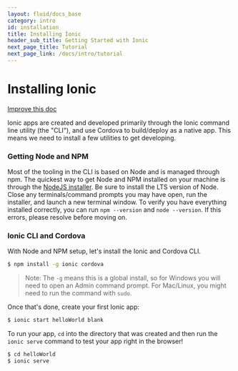 ```yaml
---
layout: fluid/docs_base
category: intro
id: installation
title: Installing Ionic
header_sub_title: Getting Started with Ionic
next_page_title: Tutorial
next_page_link: /docs/intro/tutorial
---
```


# Installing Ionic

<a class="improve-v2-docs" href='https://github.com/ionic-team/ionic-site/edit/master/content/docs/intro/installation/index.md'>Improve
this doc</a>

Ionic apps are created and developed primarily through the Ionic command line
utility (the "CLI"), and use Cordova to build/deploy as a native app. This means
we need to install a few utilities to get developing.

### Getting Node and NPM

Most of the tooling in the CLI is based on Node and is managed through npm. The
quickest way to get Node and NPM installed on your machine is through the
[NodeJS installer](https://nodejs.org/). Be sure to install the LTS version of
Node. Close any terminals/command prompts you may have open, run the installer,
and launch a new terminal window. To verify you have everything installed
correctly, you can run `npm --version` and `node --version`. If this errors,
please resolve before moving on.

### Ionic CLI and Cordova

With Node and NPM setup, let's install the Ionic and Cordova CLI.

```bash
$ npm install -g ionic cordova
```

> Note: The `-g` means this is a global install, so for Windows you will need
> to open an Admin command prompt. For Mac/Linux, you might need to run the command
> with `sudo`.

Once that's done, create your first Ionic app:

```bash
$ ionic start helloWorld blank
```

To run your app, `cd` into the directory that was created and then run the
`ionic serve` command to test your app right in the browser!

```bash
$ cd helloWorld
$ ionic serve
```
